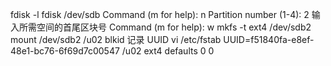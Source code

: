 fdisk -l
fdisk /dev/sdb
    Command (m for help): n
    Partition number (1-4): 2
    输入所需空间的首尾区块号
    Command (m for help): w
mkfs -t ext4 /dev/sdb2
mount /dev/sdb2 /u02
blkid
    记录 UUID
vi /etc/fstab
    UUID=f51840fa-e8ef-48e1-bc76-6f69d7c00547 /u02  ext4    defaults        0 0